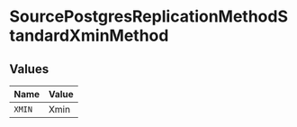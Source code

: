 # SourcePostgresReplicationMethodStandardXminMethod


## Values

| Name   | Value  |
| ------ | ------ |
| `XMIN` | Xmin   |